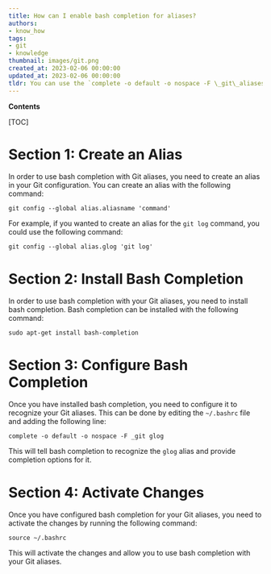 ```yaml
---
title: How can I enable bash completion for aliases?
authors:
- know_how
tags:
- git
- knowledge
thumbnail: images/git.png
created_at: 2023-02-06 00:00:00
updated_at: 2023-02-06 00:00:00
tldr: You can use the `complete -o default -o nospace -F \_git\_aliases <alias>` command to enable bash completion for aliases in Git.
---
```


**Contents**

[TOC]

# Section 1: Create an Alias

In order to use bash completion with Git aliases, you need to create an alias in your Git configuration. You can create an alias with the following command: 

`git config --global alias.aliasname 'command'`

For example, if you wanted to create an alias for the `git log` command, you could use the following command:

`git config --global alias.glog 'git log'`

# Section 2: Install Bash Completion

In order to use bash completion with your Git aliases, you need to install bash completion. Bash completion can be installed with the following command: 

`sudo apt-get install bash-completion`

# Section 3: Configure Bash Completion

Once you have installed bash completion, you need to configure it to recognize your Git aliases. This can be done by editing the `~/.bashrc` file and adding the following line: 

`complete -o default -o nospace -F _git glog`

This will tell bash completion to recognize the `glog` alias and provide completion options for it.

# Section 4: Activate Changes

Once you have configured bash completion for your Git aliases, you need to activate the changes by running the following command: 

`source ~/.bashrc`

This will activate the changes and allow you to use bash completion with your Git aliases.
